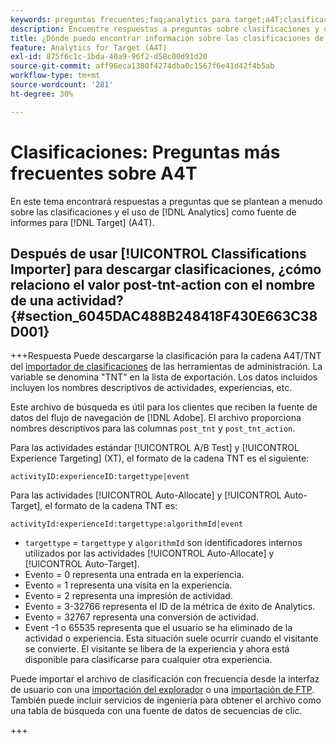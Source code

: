 ```yaml
---
keywords: preguntas frecuentes;faq;analytics para target;a4T;clasificaciones;clasificación;importador de clasificaciones;post-tnt-action;códigos de evento
description: Encuentre respuestas a preguntas sobre clasificaciones y uso de [!UICONTROL Analytics for Target] (A4T).
title: ¿Dónde puedo encontrar información sobre las clasificaciones de con A4T?
feature: Analytics for Target (A4T)
exl-id: 875f6c1c-1bda-40a9-96f2-d58c00d91d20
source-git-commit: aff96eca1380f4274dba0c1567f6e41d42f4b5ab
workflow-type: tm+mt
source-wordcount: '281'
ht-degree: 30%

---
```


# Clasificaciones: Preguntas más frecuentes sobre A4T

En este tema encontrará respuestas a preguntas que se plantean a menudo sobre las clasificaciones y el uso de [!DNL Analytics] como fuente de informes para [!DNL Target] (A4T).

## Después de usar [!UICONTROL Classifications Importer] para descargar clasificaciones, ¿cómo relaciono el valor post-tnt-action con el nombre de una actividad? {#section_6045DAC488B248418F430E663C38D001}

+++Respuesta
Puede descargarse la clasificación para la cadena A4T/TNT del [importador de clasificaciones](https://experienceleague.adobe.com/docs/analytics/components/classifications/classifications-importer/c-working-with-saint.html) de las herramientas de administración. La variable se denomina &quot;TNT&quot; en la lista de exportación. Los datos incluidos incluyen los nombres descriptivos de actividades, experiencias, etc.

Este archivo de búsqueda es útil para los clientes que reciben la fuente de datos del flujo de navegación de [!DNL Adobe]. El archivo proporciona nombres descriptivos para las columnas `post_tnt` y `post_tnt_action`.

Para las actividades estándar [!UICONTROL A/B Test] y [!UICONTROL Experience Targeting] (XT), el formato de la cadena TNT es el siguiente:

```
activityID:experienceID:targettype|event
```

Para las actividades [!UICONTROL Auto-Allocate] y [!UICONTROL Auto-Target], el formato de la cadena TNT es:

```
activityId:experienceId:targettype:algorithmId|event
```

* `targettype` = `targettype` y `algorithmId` son identificadores internos utilizados por las actividades [!UICONTROL Auto-Allocate] y [!UICONTROL Auto-Target].
* Evento = 0 representa una entrada en la experiencia.
* Evento = 1 representa una visita en la experiencia.
* Evento = 2 representa una impresión de actividad.
* Evento = 3-32766 representa el ID de la métrica de éxito de Analytics.
* Evento = 32767 representa una conversión de actividad.
* Event -1 o 65535 representa que el usuario se ha eliminado de la actividad o experiencia. Esta situación suele ocurrir cuando el visitante se convierte. El visitante se libera de la experiencia y ahora está disponible para clasificarse para cualquier otra experiencia.

Puede importar el archivo de clasificación con frecuencia desde la interfaz de usuario con una [importación del explorador](https://experienceleague.adobe.com/docs/analytics/components/classifications/classifications-importer/browser-import.html?lang=en) o una [importación de FTP](https://experienceleague.adobe.com/docs/analytics/components/classifications/classifications-importer/import-file.html?lang=en). También puede incluir servicios de ingeniería para obtener el archivo como una tabla de búsqueda con una fuente de datos de secuencias de clic.

+++
